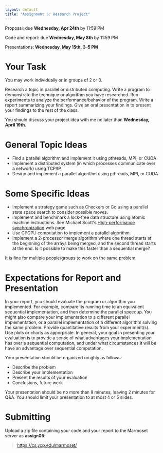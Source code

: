 ```yaml
---
layout: default
title: "Assignment 5: Research Project"
---
```


Proposal: due **Wednesday, Apr 24th** by 11:59 PM

Code and report: due **Wednesday, May 8th** by 11:59 PM

Presentations: **Wednesday, May 15th, 3&ndash;5 PM**

Your Task
=========

You may work individually or in groups of 2 or 3.

Research a topic in parallel or distributed computing. Write a program to demonstrate the technique or algorithm you have researched. Run experiments to analyze the performance/behavior of the program. Write a report summarizing your findings. Give an oral presentation in to present your findings to the rest of the class.

You should discuss your project idea with me no later than **Wednesday, April 19th**.

General Topic Ideas
===================

-   Find a parallel algorithm and implement it using pthreads, MPI, or CUDA
-   Implement a distributed system (in which processes communicate over a network) using TCP/IP
-   Design and implement a parallel algorithm using pthreads, MPI, or CUDA

Some Specific Ideas
===================

-   Implement a strategy game such as Checkers or Go using a parallel state space search to consider possible moves.
-   Implement and benchmark a lock-free data structure using atomic machine instructions. See Michael Scott's [High-performance synchronization](http://www.cs.rochester.edu/wcms/research/systems/high_performance_synch/) web page.
-   Use GPGPU computation to implement a parallel algorithm.
-   Implement a 2-processor merge algorithm where one thread starts at the beginning of the arrays being merged, and the second thread starts at the end. Is it possible to make this faster than a sequential merge?

It is fine for multiple people/groups to work on the same problem.

Expectations for Report and Presentation
========================================

In your report, you should evaluate the program or algorithm you implemented.  For example, compare its running time to an equivalent sequential implementation, and then determine the parallel speedup.  You might also compare your implementation to a different parallel implementation, or a parallel implementation of a different algorithm solving the same problem.  Provide quantitative results from your experiment(s).  Use plots or charts as apporpriate.  In general, your goal in presenting your evaluation is to provide a sense of what advantages your implementation has over a sequential computation, and under what circumstances it will be have an advantage over sequential computation.

Your presentation should be organized roughly as follows:

* Describe the problem
* Describe your implementation
* Present the results of your evaluation
* Conclusions, future work

Your presentation should be no more than 8 minutes, leaving 2 minutes for Q&amp;A.  You should limit your presentation to at most 4 or 5 slides.

Submitting
==========

Upload a zip file containing your code and your report to the Marmoset server as **assign05**:

> <https://cs.ycp.edu/marmoset/>

<!-- vim:set wrap: ­-->
<!-- vim:set linebreak: -->
<!-- vim:set nolist: -->
